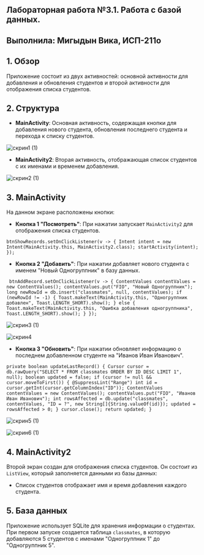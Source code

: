 ## Лабораторная работа №3.1. Работа с базой данных.
## Выполнила: Мигыдын Вика, ИСП-211о

## 1. Обзор
Приложение состоит из двух активностей: основной активности для добавления и обновления студентов и второй активности для отображения списка студентов.

## 2. Структура
- **MainActivity**: Основная активность, содержащая кнопки для добавления нового студента, обновления последнего студента и перехода к списку студентов.
  
![скрин1 (1)](https://github.com/user-attachments/assets/0b66a4f2-7e35-4da7-9175-7a7bf5ed40fd)

- **MainActivity2**: Вторая активность, отображающая список студентов с их именами и временем добавления.

![скрин2 (1)](https://github.com/user-attachments/assets/df3d0db1-912f-41fa-aa30-e9c773a38a52)

## 3. MainActivity
На данном экране расположены кнопки:
- **Кнопка 1 "Посмотреть"**: При нажатии запускает `MainActivity2` для отображения списка студентов.
  
`btnShowRecords.setOnClickListener(v -> {
  Intent intent = new Intent(MainActivity.this, MainActivity2.class);
  startActivity(intent);
  });`
- **Кнопка 2 "Добавить"**: При нажатии добавляет нового студента с именем "Новый Одногруппник" в базу данных.
  
` btnAddRecord.setOnClickListener(v -> {
  ContentValues contentValues = new ContentValues();
  contentValues.put("FIO", "Новый Одногруппник");
  long newRowId = db.insert("classmates", null, contentValues);
  if (newRowId != -1) {
  Toast.makeText(MainActivity.this, "Одногруппник добавлен", Toast.LENGTH_SHORT).show();
  } else {
  Toast.makeText(MainActivity.this, "Ошибка добавления одногруппника", Toast.LENGTH_SHORT).show();
  }
  });`

  ![скрин3 (1)](https://github.com/user-attachments/assets/882a55a4-456c-49ca-8ac8-3aa98c2c55d3)

![скрин4](https://github.com/user-attachments/assets/a88480fc-7e7d-4f1a-89d9-62bcf55368f0)

- **Кнопка 3 "Обновить"**: При нажатии обновляет информацию о последнем добавленном студенте на "Иванов Иван Иванович".
  
`private boolean updateLastRecord() {
  Cursor cursor = db.rawQuery("SELECT * FROM classmates ORDER BY ID DESC LIMIT 1", null);
  boolean updated = false;
  if (cursor != null && cursor.moveToFirst()) {
  @SuppressLint("Range") int id = cursor.getInt(cursor.getColumnIndex("ID"));
  ContentValues contentValues = new ContentValues();
  contentValues.put("FIO", "Иванов Иван Иванович");
  int rowsAffected = db.update("classmates", contentValues, "ID = ?", new String[]{String.valueOf(id)});
  updated = rowsAffected > 0;
  }
  cursor.close();
  return updated;
  }`

  ![скрин5 (1)](https://github.com/user-attachments/assets/58b461ac-d85c-40d4-b568-a6811a162c13)

![скрин6 (1)](https://github.com/user-attachments/assets/3075af30-8827-445f-b9bb-86d1afd4b8a8)

## 4. MainActivity2
Второй экран создан для отображения списка студентов. Он состоит из `ListView`, который заполняется данными из базы данных:
- Список студентов отображает имя и время добавления каждого студента.
## 5. База данных
Приложение использует SQLite для хранения информации о студентах. При первом запуске создается таблица `classmates`, в которую добавляются 5 студентов с именами "Одногруппник 1" до "Одногруппник 5".

